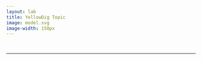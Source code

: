 ```yaml
---
layout: lab
title: YellowDig Topic
image: model.svg
image-width: 150px
---
```


<div class = "uk-container uk-container-small">



<br>
<hr>
<br>
<br>

</div>
